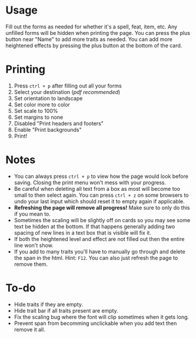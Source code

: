 # Usage
Fill out the forms as needed for whether it's a spell, feat, item, etc. Any unfilled forms will be hidden when printing the page. You can press the plus button near "Name" to add more traits as needed. You can add more heightened effects by pressing the plus button at the bottom of the card.
# Printing
1. Press `ctrl + p` after filling out all your forms
2. Select your destination (*pdf recommended*)
3. Set orientation to landscape
4. Set color more to color
5. Set scale to 100%
6. Set margins to none
7. Disabled "Print headers and footers"
8. Enable "Print backgrounds"
9. Print!
# Notes
- You can always press `ctrl + p` to view how the page would look before saving. Closing the print menu won't mess with your progress.
- Be careful when deleting all text from a box as most will become too small to then select again. You can press `ctrl + z` on some browsers to undo your last input which should reset it to empty again if applicable.
- **Refreshing the page will remove all progress!** Make sure to only do this if you mean to.
- Sometimes the scaling will be slightly off on cards so you may see some text be hidden at the bottom. If that happens generally adding two spacing of new lines in a text box that is visible will fix it.
- If both the heightened level and effect are not filled out then the entire line won't show.
- If you add to many traits you'll have to manually go through and delete the span in the html. Hint: `F12`. You can also just refresh the page to remove them. 
# To-do
- Hide traits if they are empty.
- Hide trait bar if all traits present are empty.
- Fix the scaling bug where the font will clip sometimes when it gets long.
- Prevent span from becomming unclickable when you add text then remove it all.